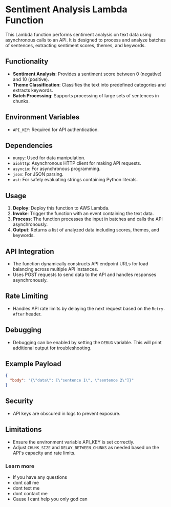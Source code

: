 # Sentiment Analysis Lambda Function

This Lambda function performs sentiment analysis on text data using asynchronous calls to an API. It is designed to process and analyze batches of sentences, extracting sentiment scores, themes, and keywords.

## Functionality

- **Sentiment Analysis**: Provides a sentiment score between 0 (negative) and 10 (positive).
- **Theme Classification**: Classifies the text into predefined categories and extracts keywords.
- **Batch Processing**: Supports processing of large sets of sentences in chunks.

## Environment Variables

- `API_KEY`: Required for API authentication.

## Dependencies

- `numpy`: Used for data manipulation.
- `aiohttp`: Asynchronous HTTP client for making API requests.
- `asyncio`: For asynchronous programming.
- `json`: For JSON parsing.
- `ast`: For safely evaluating strings containing Python literals.

## Usage

1. **Deploy**: Deploy this function to AWS Lambda.
2. **Invoke**: Trigger the function with an event containing the text data.
3. **Process**: The function processes the input in batches and calls the API asynchronously.
4. **Output**: Returns a list of analyzed data including scores, themes, and keywords.

## API Integration

- The function dynamically constructs API endpoint URLs for load balancing across multiple API instances.
- Uses POST requests to send data to the API and handles responses asynchronously.

## Rate Limiting

- Handles API rate limits by delaying the next request based on the `Retry-After` header.

## Debugging

- Debugging can be enabled by setting the `DEBUG` variable. This will print additional output for troubleshooting.

## Example Payload

```json
{
  "body": "{\"data\": [\"sentence 1\", \"sentence 2\"]}"
}
```

## Security

- API keys are obscured in logs to prevent exposure.

## Limitations
- Ensure the environment variable API_KEY is set correctly.
- Adjust ```CHUNK_SIZE``` and ```DELAY_BETWEEN_CHUNKS``` as needed based on the API's capacity and rate limits.

### Learn more
- If you have any questions
- dont call me
- dont text me
- dont contact me
- Cause I cant help you only god can
